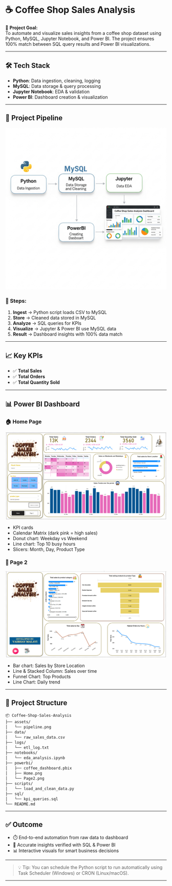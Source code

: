 # ☕ Coffee Shop Sales Analysis

🚀 **Project Goal:**  
To automate and visualize sales insights from a coffee shop dataset using Python, MySQL, Jupyter Notebook, and Power BI. The project ensures 100% match between SQL query results and Power BI visualizations.

---

## 🛠️ Tech Stack
- **Python**: Data ingestion, cleaning, logging
- **MySQL**: Data storage & query processing
- **Jupyter Notebook**: EDA & validation
- **Power BI**: Dashboard creation & visualization

---

## 🔁 Project Pipeline

![Pipeline](pipeline.png)

### 🔧 Steps:
1. **Ingest** → Python script loads CSV to MySQL
2. **Store** → Cleaned data stored in MySQL
3. **Analyze** → SQL queries for KPIs
4. **Visualize** → Jupyter & Power BI use MySQL data
5. **Result** → Dashboard insights with 100% data match

---

## 📈 Key KPIs
- ✅ **Total Sales**
- ✅ **Total Orders**
- ✅ **Total Quantity Sold**

---

## 📊 Power BI Dashboard

### 🏠 Home Page
![Home Page](Home.png)

- KPI cards
- Calendar Matrix (dark pink = high sales)
- Donut chart: Weekday vs Weekend
- Line chart: Top 10 busy hours
- Slicers: Month, Day, Product Type

### 📄 Page 2
![Page 2](Page2.png)

- Bar chart: Sales by Store Location
- Line & Stacked Column: Sales over time
- Funnel Chart: Top Products
- Line Chart: Daily trend

---

## 📁 Project Structure

```
📦 Coffee-Shop-Sales-Analysis
├── assets/
│   └── pipeline.png
├── data/
│   └── raw_sales_data.csv
├── logs/
│   └── etl_log.txt
├── notebooks/
│   └── eda_analysis.ipynb
├── powerbi/
│   ├── coffee_dashboard.pbix
│   ├── Home.png
│   └── Page2.png
├── scripts/
│   └── load_and_clean_data.py
├── sql/
│   └── kpi_queries.sql
└── README.md
```

---

## ✅ Outcome
- ⏱️ End-to-end automation from raw data to dashboard
- 🎯 Accurate insights verified with SQL & Power BI
- 📊 Interactive visuals for smart business decisions

---

> 💡 Tip: You can schedule the Python script to run automatically using Task Scheduler (Windows) or CRON (Linux/macOS).

---
